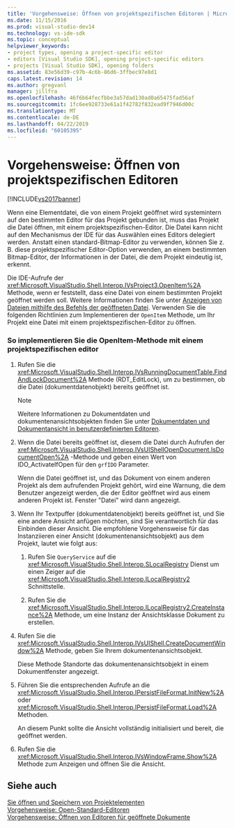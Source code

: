 ```yaml
---
title: 'Vorgehensweise: Öffnen von projektspezifischen Editoren | Microsoft-Dokumentation'
ms.date: 11/15/2016
ms.prod: visual-studio-dev14
ms.technology: vs-ide-sdk
ms.topic: conceptual
helpviewer_keywords:
- project types, opening a project-specific editor
- editors [Visual Studio SDK], opening project-specific editors
- projects [Visual Studio SDK], opening folders
ms.assetid: 83e56d39-c97b-4c6b-86d6-3ffbec97e8d1
caps.latest.revision: 14
ms.author: gregvanl
manager: jillfra
ms.openlocfilehash: 46f6b64fecfbbe3a57dad130ad0a65475fad56af
ms.sourcegitcommit: 1fc6ee928733e61a1f42782f832ead9f7946d00c
ms.translationtype: MT
ms.contentlocale: de-DE
ms.lasthandoff: 04/22/2019
ms.locfileid: "60105395"
---
```

# <a name="how-to-open-project-specific-editors"></a>Vorgehensweise: Öffnen von projektspezifischen Editoren
[!INCLUDE[vs2017banner](../includes/vs2017banner.md)]

Wenn eine Elementdatei, die von einem Projekt geöffnet wird systemintern auf den bestimmten Editor für das Projekt gebunden ist, muss das Projekt die Datei öffnen, mit einem projektspezifischen-Editor. Die Datei kann nicht auf den Mechanismus der IDE für das Auswählen eines Editors delegiert werden. Anstatt einen standard-Bitmap-Editor zu verwenden, können Sie z. B. diese projektspezifischer Editor-Option verwenden, an einem bestimmten Bitmap-Editor, der Informationen in der Datei, die dem Projekt eindeutig ist, erkennt.  
  
 Die IDE-Aufrufe der <xref:Microsoft.VisualStudio.Shell.Interop.IVsProject3.OpenItem%2A> Methode, wenn er feststellt, dass eine Datei von einem bestimmten Projekt geöffnet werden soll. Weitere Informationen finden Sie unter [Anzeigen von Dateien mithilfe des Befehls der geöffneten Datei](../extensibility/internals/displaying-files-by-using-the-open-file-command.md). Verwenden Sie die folgenden Richtlinien zum Implementieren der `OpenItem` Methode, um Ihr Projekt eine Datei mit einem projektspezifischen-Editor zu öffnen.  
  
### <a name="to-implement-the-openitem-method-with-a-project-specific-editor"></a>So implementieren Sie die OpenItem-Methode mit einem projektspezifischen editor  
  
1. Rufen Sie die <xref:Microsoft.VisualStudio.Shell.Interop.IVsRunningDocumentTable.FindAndLockDocument%2A> Methode (RDT_EditLock), um zu bestimmen, ob die Datei (dokumentdatenobjekt) bereits geöffnet ist.  
  
    > [!NOTE]
    >  Weitere Informationen zu Dokumentdaten und dokumentenansichtsobjekten finden Sie unter [Dokumentdaten und Dokumentansicht in benutzerdefinierten Editoren](../extensibility/document-data-and-document-view-in-custom-editors.md).  
  
2. Wenn die Datei bereits geöffnet ist, diesem die Datei durch Aufrufen der <xref:Microsoft.VisualStudio.Shell.Interop.IVsUIShellOpenDocument.IsDocumentOpen%2A> -Methode und geben einen Wert von IDO_ActivateIfOpen für den `grfIDO` Parameter.  
  
     Wenn die Datei geöffnet ist, und das Dokument von einem anderen Projekt als dem aufrufenden Projekt gehört, wird eine Warnung, die dem Benutzer angezeigt werden, die der Editor geöffnet wird aus einem anderen Projekt ist. Fenster "Datei" wird dann angezeigt.  
  
3. Wenn Ihr Textpuffer (dokumentdatenobjekt) bereits geöffnet ist, und Sie eine andere Ansicht anfügen möchten, sind Sie verantwortlich für das Einbinden dieser Ansicht. Die empfohlene Vorgehensweise für das Instanziieren einer Ansicht (dokumentenansichtsobjekt) aus dem Projekt, lautet wie folgt aus:  
  
    1. Rufen Sie `QueryService` auf die <xref:Microsoft.VisualStudio.Shell.Interop.SLocalRegistry> Dienst um einen Zeiger auf die <xref:Microsoft.VisualStudio.Shell.Interop.ILocalRegistry2> Schnittstelle.  
  
    2. Rufen Sie die <xref:Microsoft.VisualStudio.Shell.Interop.ILocalRegistry2.CreateInstance%2A> Methode, um eine Instanz der Ansichtsklasse Dokument zu erstellen.  
  
4. Rufen Sie die <xref:Microsoft.VisualStudio.Shell.Interop.IVsUIShell.CreateDocumentWindow%2A> Methode, geben Sie Ihrem dokumentenansichtsobjekt.  
  
     Diese Methode Standorte das dokumentenansichtsobjekt in einem Dokumentfenster angezeigt.  
  
5. Führen Sie die entsprechenden Aufrufe an die <xref:Microsoft.VisualStudio.Shell.Interop.IPersistFileFormat.InitNew%2A> oder <xref:Microsoft.VisualStudio.Shell.Interop.IPersistFileFormat.Load%2A> Methoden.  
  
     An diesem Punkt sollte die Ansicht vollständig initialisiert und bereit, die geöffnet werden.  
  
6. Rufen Sie die <xref:Microsoft.VisualStudio.Shell.Interop.IVsWindowFrame.Show%2A> Methode zum Anzeigen und öffnen Sie die Ansicht.  
  
## <a name="see-also"></a>Siehe auch  
 [Sie öffnen und Speichern von Projektelementen](../extensibility/internals/opening-and-saving-project-items.md)   
 [Vorgehensweise: Open-Standard-Editoren](../extensibility/how-to-open-standard-editors.md)   
 [Vorgehensweise: Öffnen von Editoren für geöffnete Dokumente](../extensibility/how-to-open-editors-for-open-documents.md)

